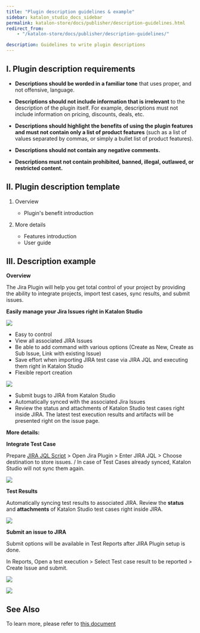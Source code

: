 ```yaml
---
title: "Plugin description guidelines & example"
sidebar: katalon_studio_docs_sidebar
permalink: katalon-store/docs/publisher/description-guidelines.html
redirect_from:
    - "/katalon-store/docs/publisher/description-guidelines/"

description: Guidelines to write plugin descriptions
---
```

## I. Plugin description requirements

- **Descriptions should be worded in a familiar tone** that uses proper, and not offensive, language.

- **Descriptions should not include information that is irrelevant** to the description of the plugin itself. For example, descriptions must not include information on pricing, discounts, deals, etc.

- **Descriptions should highlight the benefits of using the plugin features** **and must not contain only a list of product features** (such as a list of values separated by commas, or simply a bullet list of product features).

- **Descriptions should not contain any negative comments.**

- **Descriptions must not contain prohibited, banned, illegal, outlawed, or restricted content.**

## II. Plugin description template

1. Overview



   * Plugin's benefit introduction

2. More details



   * Features introduction
   * User guide


## III. Description example

 

**Overview**

The Jira Plugin will help you get total control of your project by providing the ability to integrate projects, import test cases, sync results, and submit issues.

**Easily manage your Jira Issues right in Katalon Studio**

![](../../../images/katalon-store/docs/publisher/description-example-1.png)


*   Easy to control 
*   View all associated JIRA Issues
*   Be able to add command with various options (Create as New, Create as Sub Issue, Link with existing Issue) 
*   Save effort when importing JIRA test case via JIRA JQL and executing them right in Katalon Studio
*   Flexible report creation

![](../../../images/katalon-store/docs/publisher/description-example-2.png)


*   Submit bugs to JIRA from Katalon Studio
*   Automatically synced with the associated Jira Issues
*   Review the status and attachments of Katalon Studio test cases right inside JIRA. The latest test execution results and artifacts will be presented right on the issue page.
 

**More details:**

 

**Integrate Test Case**

Prepare [JIRA JQL Script](https://confluence.atlassian.com/jirasoftwarecloud/advanced-searching-764478330.html) > Open Jira Plugin > Enter JIRA JQL > Choose destination to store issues.  /
In case of Test Cases already synced, Katalon Studio will not sync them again.

![](../../../images/katalon-store/docs/publisher/description-example-3.png)


**Test Results**

Automatically syncing test results to associated JIRA. Review the **status** and **attachments** of Katalon Studio test cases right inside JIRA.

![](../../../images/katalon-store/docs/publisher/description-example-4.png)


**Submit an issue to JIRA**

Submit options will be available in Test Reports after JIRA Plugin setup is done.

In Reports, Open a test execution > Select Test case result to be reported > Create Issue and submit.

![](../../../images/katalon-store/docs/publisher/description-example-5.png)

![](../../../images/katalon-store/docs/publisher/description-example-6.png)

## See Also

To learn more, please refer to [this document](https://docs.katalon.com/katalon-studio/docs/working-with-jira.html#integrate-test-case) 
